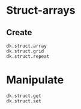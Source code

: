 
# Struct-arrays

## Create

```
dk.struct.array
dk.struct.grid
dk.struct.repeat
```

# Manipulate

```
dk.struct.get
dk.struct.set
```
